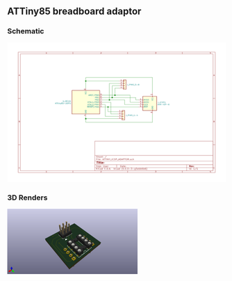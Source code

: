 <h2> ATTiny85 breadboard adaptor </h2>

<h3>Schematic</h3>
<img src="docs/ATTINY_ICSP_ADAPTOR.svg"  height="320" width="640" >

<h3>3D Renders</h3>
<p>
<img src="docs/ATTINY_ICSP_ADAPTOR_3D_top.png"  height="150" width="300" >

</p>

